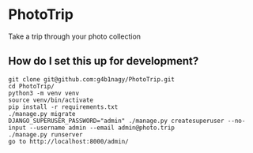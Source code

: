 # PhotoTrip

Take a trip through your photo collection


## How do I set this up for development?

    git clone git@github.com:g4b1nagy/PhotoTrip.git
    cd PhotoTrip/
    python3 -m venv venv
    source venv/bin/activate
    pip install -r requirements.txt
    ./manage.py migrate
    DJANGO_SUPERUSER_PASSWORD="admin" ./manage.py createsuperuser --no-input --username admin --email admin@photo.trip
    ./manage.py runserver
    go to http://localhost:8000/admin/

